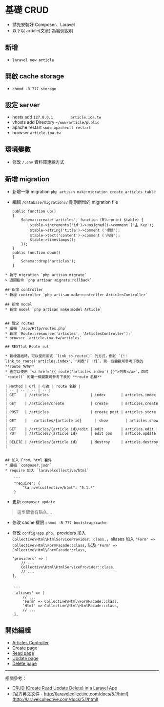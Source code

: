 # 基礎 CRUD
* 請先安裝好 Composer、Laravel
* 以下以 article(文章) 為範例說明

## 新增
* `laravel new article`

## 開啟 cache storage
* `chmod -R 777 storage`

## 設定 server
* hosts add `127.0.0.1        article.ioa.tw`
* vhosts add Directory `~/www/article/public`
* apache restart `sudo apachectl restart`
* browser `article.ioa.tw`

## 環境變數
* 修改 `/.env` 資料庫連線方式

## 新增 migration
* 新增一筆 migration `php artisan make:migration create_articles_table`
* 編輯 `/database/migrations/` 剛剛新增的 migration file

	```
	public function up()
	{
		Schema::create('articles', function (Blueprint $table) {
			$table->increments('id')->unsigned()->comment ('主 Key');
			$table->string('title')->comment ('標題');
			$table->text('content')->comment ('內容');
			$table->timestamps();
		});
	}
	public function down()
	{
		Schema::drop('articles');
	}
```
* 執行 migration `php artisan migrate`
> 退回指令 `php artisan migrate:rollback`

## 新增 controller
* 新增 controller `php artisan make:controller ArticlesController`

## 新增 model
* 新增 model `php artisan make:model Article`


## 設定 routes
* 編輯 `/app/Http/routes.php`
* 新增 `Route::resource('articles', 'ArticlesController');`
* browser `article.ioa.tw/articles`

## RESTful Route rul

* 新增連結時，可以使用函式 `link_to_route()` 的方式，例如 `{!! link_to_route('articles.index', '列表') !!}`，第一個變數可參考下表的 **route 名稱**
* 也可以使用 `<a href="{{ route('articles.index') }}">列表</a>`，函式 `route()` 的第一個變數可參考下表的 **route 名稱**

| Method | url | 行為 | route 名稱 |
| -- | -- | -- | -- |
| GET    | /articles                   | index       | articles.index |
| GET    | /articles/create            | create      | articles.create |
| POST   | /articles                   | create post | articles.store |
| GET    |	 /articles/{article id}      | show        | articles.show |
| GET    | /articles/{article id}/edit | edit        | articles.edit |
| PUT    | /articles/{article id}      | edit pos    | article.update |
| DELETE | /articles/{article id}      | destroy     | article.destroy |


## 加入 From、html 套件
* 編輯 `composer.json`
* require 加入 `laravelcollective/html`

	```
	"require": {
	    "laravelcollective/html": "5.1.*"
	}
```
* 更新 `composer update`
> 這步驟會有點久....

* 修改 cache 權限 `chmod -R 777 bootstrap/cache`


* 修改 `config/app.php`，providers 加入 `Collective\Html\HtmlServiceProvider::class,`，aliases 加入 `'Form' => Collective\Html\FormFacade::class,` 以及 `'Form' => Collective\Html\FormFacade::class,`

	```
	'providers' => [
		// ...
		Collective\Html\HtmlServiceProvider::class,
    	// ...
	],
```

	```
	'aliases' => [
		// ...
		'Form' => Collective\Html\FormFacade::class,
		'Html' => Collective\Html\HtmlFacade::class,
		// ...
	],
```

## 開始編輯
* [Articles Controller](mds/laraval/crud/step1.md)
* [Create page](mds/laraval/crud/step2.md)
* [Read page](mds/laraval/crud/step3.md)
* [Update page](mds/laraval/crud/step4.md)
* [Delete page](mds/laraval/crud/step5.md)

---

相關參考：

* [CRUD (Create Read Update Delete) in a Laravel App](http://www.sitepoint.com/crud-create-read-update-delete-laravel-app/)
* [官方英文文件 - http://laravelcollective.com/docs/5.1/html](http://laravelcollective.com/docs/5.1/html)
